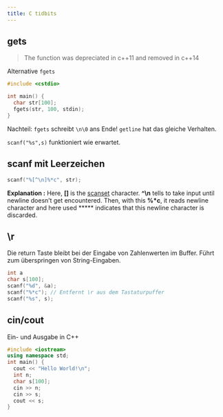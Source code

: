 ```yaml
---
title: C tidbits
---
```




## gets

> The function was depreciated in c++11 and removed in c++14

Alternative `fgets`

```c++
#include <cstdio>

int main() {
  char str[100];
  fgets(str, 100, stdin); 
}
```

Nachteil: `fgets` schreibt `\n\0` ans Ende! `getline` hat das gleiche Verhalten.

`scanf("%s",s)` funktioniert wie erwartet.



## scanf mit Leerzeichen

```c++
scanf("%[^\n]%*c", str);
```

**Explanation :** Here, **[]** is the [scanset](https://www.geeksforgeeks.org/scansets-in-c/) character. **^\n** tells to take input until newline doesn’t get encountered. Then, with this **%\*c**, it reads newline character and here used ***** indicates that this newline character is discarded.



## \r 

Die return Taste bleibt bei der Eingabe von Zahlenwerten im Buffer. Führt zum überspringen von String-Eingaben.

```c++
int a
char s[100];
scanf("%d", &a);
scanf("%*c"); // Entfernt \r aus dem Tastaturpuffer
scanf("%s", s);
```



## cin/cout

Ein- und Ausgabe in C++

```c++
#include <iostream>
using namespace std;
int main() {
  cout << "Hello World!\n";
  int n;
  char s[100];
  cin >> n;
  cin >> s;
  cout << s;
}
```


